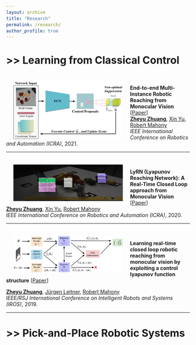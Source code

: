 ```yaml
---
layout: archive
title: "Research"
permalink: /research/
author_profile: true
---
```



# >> Learning from Classical Control
<img align="left" width="300" height="160" src="./../images/conf_icra_2021.pdf" style="padding-right:20px; padding-left:20px; padding-top:20px"/> <br/>

**End-to-end Multi-Instance Robotic Reaching from Monocular Vision** [[Paper](https://ieeexplore.ieee.org/abstract/document/9561518)]<br>
[**Zheyu Zhuang**](https://zheyu-zhuang.github.io), [Xin Yu](https://profiles.uts.edu.au/Xin.Yu), [Robert Mahony](https://cecs.anu.edu.au/people/robert-mahony)<br>
<em>IEEE International Conference on Robotics and Automation (ICRA)</em>, 2021.<br>

---
<img align="left" width="300" height="100" src="./../images/icra2020_teaser.png" style="padding-right:20px; padding-left:20px; padding-top:20px"/> <br/>

**LyRN (Lyapunov Reaching Network): A Real-Time Closed Loop approach from Monocular Vision** [[Paper](https://arxiv.org/pdf/2005.12072.pdf)]<br>
[**Zheyu Zhuang**](https://zheyu-zhuang.github.io), [Xin Yu](https://profiles.uts.edu.au/Xin.Yu), [Robert Mahony](https://cecs.anu.edu.au/people/robert-mahony)<br>
<em>IEEE International Conference on Robotics and Automation (ICRA)</em>, 2020.<br>

---

<img align="left" width="300" height="100" src="./../images/iros2019_teaser.png" style="padding-right:20px; padding-left:20px; padding-top:20px"/><br/>

**Learning real-time closed loop robotic reaching from monocular vision by exploiting a control lyapunov function structure** [[Paper](https://arxiv.org/pdf/2005.12072.pdf)]<br>

[**Zheyu Zhuang**](https://zheyu-zhuang.github.io), [Jürgen Leitner](https://juxi.net), [Robert Mahony](https://cecs.anu.edu.au/people/robert-mahony)<br>
<em>IEEE/RSJ International Conference on Intelligent Robots and Systems (IROS)</em>, 2019.<br>

---
# >> Pick-and-Place Robotic Systems



